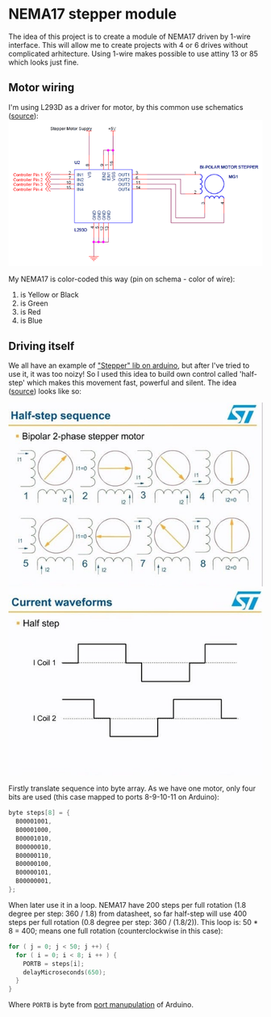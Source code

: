 # NEMA17 stepper module

The idea of this project is to create a module of NEMA17 driven by 1-wire interface. This will allow me to create projects with 4 or 6 drives without complicated arhitecture. Using 1-wire makes possible to use attiny 13 or 85 which looks just fine.

## Motor wiring

I'm using L293D as a driver for motor, by this common use schematics ([source](https://forum.arduino.cc/t/bipolar-stepper-motor-fails-at-proper-voltage/185105)):
![L293D for NEMA17](https://github.com/katurov/NEMA17_stepper_module/blob/main/images/ed46e21a44e0ca7a3de016f1e88d1e2e93e5245b.gif?raw=true)

My NEMA17 is color-coded this way (pin on schema - color of wire):
1. is Yellow or Black
2. is Green
3. is Red
4. is Blue

## Driving itself

We all have an example of ["Stepper" lib on arduino](https://www.arduino.cc/en/reference/stepper), but after I've tried to use it, it was too noizy! So I used this idea to build own control called 'half-step' which makes this movement fast, powerful and silent. The idea ([source](https://create.arduino.cc/projecthub/voske65/arduino-half-step-stepper-motor-driver-l298n-24df69)) looks like so:

![power diagram](https://github.com/katurov/NEMA17_stepper_module/raw/main/images/halfstep__VYLC4petD0.jpg) ![coils states](https://github.com/katurov/NEMA17_stepper_module/raw/main/images/halfstep1_o6zNxipXxz.jpg)

Firstly translate sequence into byte array. As we have one motor, only four bits are used (this case mapped to ports 8-9-10-11 on Arduino):
```cpp
byte steps[8] = {
  B00001001,
  B00001000,
  B00001010,
  B00000010,
  B00000110,
  B00000100,
  B00000101,
  B00000001,
};
```
When later use it in a loop. NEMA17 have 200 steps per full rotation (1.8 degree per step: 360 / 1.8) from datasheet, so far half-step will use 400 steps per full rotation (0.8 degree per step: 360 / (1.8/2)). This loop is: 50 * 8 = 400; means one full rotation (counterclockwise in this case):
```cpp
for ( j = 0; j < 50; j ++) {
  for ( i = 0; i < 8; i ++ ) {
    PORTB = steps[i];
    delayMicroseconds(650);
  }
}
```

Where `PORTB` is byte from [port manupulation](https://www.arduino.cc/en/Reference/PortManipulation) of Arduino.
